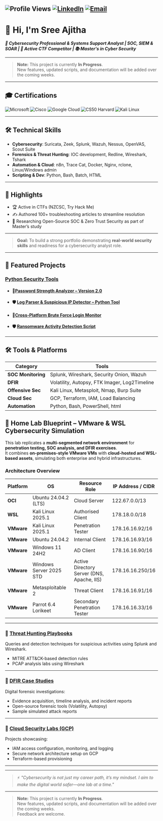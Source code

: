 ![Profile Views](https://komarev.com/ghpvc/?username=Sree-Ajitha&label=Profile%20Views&color=0e75b6&style=flat)  [![LinkedIn](https://img.shields.io/badge/LinkedIn-blue?style=for-the-badge&logo=linkedin&logoColor=white)](https://www.linkedin.com/in/sreeaj) [![Email](https://img.shields.io/badge/Email-grey?style=for-the-badge&logo=gmail&logoColor=white)](mailto:hi@sreeajitha.me)  
---
# 👋 Hi, I'm Sree Ajitha  
***🔐 Cybersecurity Professional & Systems Support Analyst | SOC, SIEM & SOAR | 🎯 Active CTF Competitor | 📚 Master's in Cyber Security***

---
> **Note:** This project is currently **In Progress**.  
> New features, updated scripts, and documentation will be added over the coming weeks.
---

## 🎓 Certifications  

![Microsoft](https://img.shields.io/badge/Microsoft-0078D4?style=for-the-badge&logo=microsoft&logoColor=white) ![Cisco](https://img.shields.io/badge/Cisco-1BA0D7?style=for-the-badge&logo=cisco&logoColor=white)  ![Google Cloud](https://img.shields.io/badge/Google%20Cloud-4285F4?style=for-the-badge&logo=googlecloud&logoColor=white)  ![CS50 Harvard](https://img.shields.io/badge/CS50%20Harvard-A51C30?style=for-the-badge&logo=harvard&logoColor=white)  ![Kali Linux](https://img.shields.io/badge/Kali%20Linux-557C94?style=for-the-badge&logo=kalilinux&logoColor=white)  

---

## 🛠 Technical Skills  
- **Cybersecurity**: Suricata, Zeek, Splunk, Wazuh, Nessus, OpenVAS, Scout Suite  
- **Forensics & Threat Hunting**: IOC development, Redline, Wireshark, Tshark  
- **Automation & Cloud**: n8n, Trace Cat, Docker, Nginx, rclone, Linux/Windows admin  
- **Scripting & Dev**: Python, Bash, Batch, HTML  

---

## 🚀 Highlights  
- 🏆 Active in CTFs (NZCSC, Try Hack Me)  
- ✍️ Authored 100+ troubleshooting articles to streamline resolution  
- 📖 Researching Open-Source SOC & Zero Trust Security as part of Master’s study  

---
> **Goal:** To build a strong portfolio demonstrating **real-world security skills** and readiness for a cybersecurity analyst role.
---

## 🚀 Featured Projects

### [Python Security Tools](https://github.com/Sree-Ajitha/Python-Security-Tools/blob/043d678e509130da729bf498dc15e9dba14093da/README.md)
     
- #### **🔐[Password Strength Analyzer – Version 2.0](https://github.com/Sree-Ajitha/Python-Security-Tools/pull/1#issue-3288836333)**
- #### **🛡 [Log Parser & Suspicious IP Detector – Python Tool](https://github.com/Sree-Ajitha/Python-Security-Tools/blob/1a1380dd739b0cf51c35afcb12ac1275d4d24324/Log%20Parser%20%26%20IP%20Detection%20Tool.md)** 
- #### **🚨[Cross-Platform Brute Force Login Monitor](https://github.com/Sree-Ajitha/Python-Security-Tools/blob/2f5fb28516d1aadbf25fc1fa7bf3f4b4862ee6bf/Brute%20force%20login%20monitoring.md)** 
- #### **🛡 [Ransomware Activity Detection Script](https://github.com/Sree-Ajitha/Python-Security-Tools/blob/fb8d85bf707cc73f10f7bc9b633a59cdb2acc814/Basic%20ransomware%20activity%20detection.md)** 

---
## 🛠️ Tools & Platforms

| Category          | Tools |
|--------------------|---------------------------------------------|
| **SOC Monitoring** | Splunk, Wireshark, Security Onion, Wazuh   |
| **DFIR**           | Volatility, Autopsy, FTK Imager, Log2Timeline |
| **Offensive Sec**  | Kali Linux, Metasploit, Nmap, Burp Suite    |
| **Cloud Sec**      | GCP, Terraform, IAM, Load Balancing         |
| **Automation**     | Python, Bash, PowerShell, html              |

## 🧪 Home Lab Blueprint – VMware & WSL Cybersecurity Simulation

This lab replicates a **multi-segmented network environment** for **penetration testing, SOC analysis, and DFIR exercises**.  
It combines **on-premises-style VMware VMs** with **cloud-hosted and WSL-based assets**, simulating both enterprise and hybrid infrastructures.

### **Architecture Overview**

| **Platform** | **OS**                       | **Resource Role**                             | **IP Address / CIDR**   |
|--------------|------------------------------|-----------------------------------------------|-------------------------|
| **OCI**      | Ubuntu 24.04.2 (LTS)         | Cloud Server                                  | 122.67.0.0/13           |
| **WSL**      | Kali Linux 2025.1            | Authorised Client                             | 178.18.0.0/18           |
| **VMware**   | Kali Linux 2025.1            | Penetration Tester                            | 178.16.16.92/16         |
| **VMware**   | Ubuntu 24.04.2               | Internal Client                               | 178.16.16.93/16         |
| **VMware**   | Windows 11 24H2              | AD Client                                     | 178.16.16.90/16         |
| **VMware**   | Windows Server 2025 STD      | Active Directory Server (DNS, Apache, IIS)    | 178.16.16.250/16        |
| **VMware**   | Metasploitable 2             | Threat Client                                 | 178.16.16.91/16         |
| **VMware**   | Parrot 6.4 Lorikeet          | Secondary Penetration Tester                  | 178.16.16.33/16         |

---

### 🔹 [Threat Hunting Playbooks](https://github.com/YOUR_GITHUB_USERNAME/Threat-Hunting)
Queries and detection techniques for suspicious activities using Splunk and Wireshark.  
- MITRE ATT&CK-based detection rules  
- PCAP analysis labs using Wireshark  
 
---

### 🔹 [DFIR Case Studies](https://github.com/YOUR_GITHUB_USERNAME/DFIR-Cases)
Digital forensic investigations:
- Evidence acquisition, timeline analysis, and incident reports  
- Open-source forensic tools (Volatility, Autopsy)  
- Sample simulated attack reports

---

### 🔹 [Cloud Security Labs (GCP)](https://github.com/YOUR_GITHUB_USERNAME/Cloud-Security-Labs)
Projects showcasing:
- IAM access configuration, monitoring, and logging  
- Secure network architecture setup on GCP  
- Terraform-based provisioning

---



---

> ⚡ *"Cybersecurity is not just my career path, it’s my mindset. I aim to make the digital world safer—one lab at a time."*

---

> **Note:** This project is currently **In Progress**.  
> New features, updated scripts, and documentation will be added over the coming weeks.  
> Feedback are welcome.
